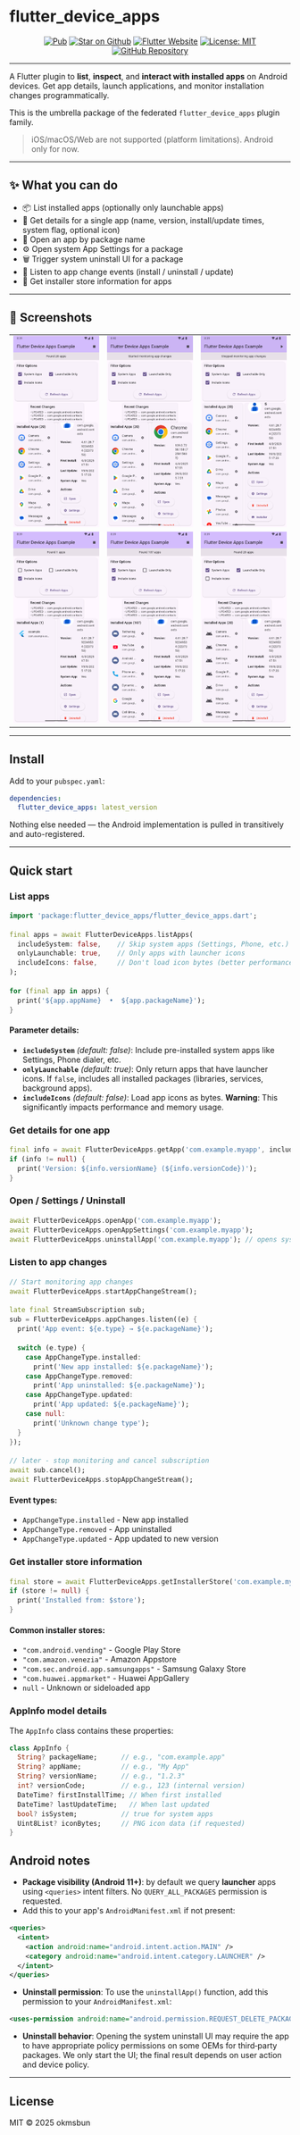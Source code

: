 # flutter\_device\_apps

<p align="center">
<a href="https://pub.dev/packages/flutter_device_apps"><img src="https://img.shields.io/pub/v/flutter_device_apps.svg?color=0175C2" alt="Pub"></a>
<a href="https://github.com/okmsbun/flutter_device_apps"><img src="https://img.shields.io/github/stars/okmsbun/flutter_device_apps.svg?style=flat&logo=github&colorB=deeppink&label=stars" alt="Star on Github"></a>
<a href="https://flutter.dev"><img src="https://img.shields.io/badge/flutter-website-deepskyblue.svg" alt="Flutter Website"></a>
<a href="https://opensource.org/licenses/MIT"><img src="https://img.shields.io/badge/license-MIT-purple.svg" alt="License: MIT"></a>
<a href="https://github.com/okmsbun/flutter_device_apps"><img src="https://img.shields.io/badge/source-github-black.svg?logo=github" alt="GitHub Repository"></a>
</p>

---

A Flutter plugin to **list**, **inspect**, and **interact with installed apps** on Android devices. Get app details, launch applications, and monitor installation changes programmatically.

This is the umbrella package of the federated `flutter_device_apps` plugin family.

> iOS/macOS/Web are not supported (platform limitations). Android only for now.

---

## ✨ What you can do

* 📦 List installed apps (optionally only launchable apps)
* 🔎 Get details for a single app (name, version, install/update times, system flag, optional icon)
* 🚀 Open an app by package name
* ⚙️ Open system App Settings for a package
* 🗑️ Trigger system uninstall UI for a package
* 🔔 Listen to app change events (install / uninstall / update)
* 🏪 Get installer store information for apps

---

## 📱 Screenshots

<table>
  <tr>
    <td align="center">
      <img src="screenshots/screenshot1.png" alt="Screenshot 1" width="250"/>
    </td>
    <td align="center">
      <img src="screenshots/screenshot2.png" alt="Screenshot 2" width="250"/>
    </td>
    <td align="center">
      <img src="screenshots/screenshot3.png" alt="Screenshot 3" width="250"/>
    </td>
  </tr>
  <tr>
    <td align="center">
      <img src="screenshots/screenshot4.png" alt="Screenshot 4" width="250"/>
    </td>
    <td align="center">
      <img src="screenshots/screenshot5.png" alt="Screenshot 5" width="250"/>
    </td>
    <td align="center">
      <img src="screenshots/screenshot6.png" alt="Screenshot 6" width="250"/>
    </td>
  </tr>
</table>

---

## Install

Add to your `pubspec.yaml`:

```yaml
dependencies:
  flutter_device_apps: latest_version
```

Nothing else needed — the Android implementation is pulled in transitively and auto-registered.

---

## Quick start

### List apps

```dart
import 'package:flutter_device_apps/flutter_device_apps.dart';

final apps = await FlutterDeviceApps.listApps(
  includeSystem: false,    // Skip system apps (Settings, Phone, etc.)
  onlyLaunchable: true,    // Only apps with launcher icons
  includeIcons: false,     // Don't load icon bytes (better performance)
);

for (final app in apps) {
  print('${app.appName}  •  ${app.packageName}');
}
```

#### Parameter details:

- **`includeSystem`** *(default: false)*: Include pre-installed system apps like Settings, Phone dialer, etc.
- **`onlyLaunchable`** *(default: true)*: Only return apps that have launcher icons. If `false`, includes all installed packages (libraries, services, background apps).
- **`includeIcons`** *(default: false)*: Load app icons as bytes. **Warning**: This significantly impacts performance and memory usage.


### Get details for one app

```dart
final info = await FlutterDeviceApps.getApp('com.example.myapp', includeIcon: true);
if (info != null) {
  print('Version: ${info.versionName} (${info.versionCode})');
}
```

### Open / Settings / Uninstall

```dart
await FlutterDeviceApps.openApp('com.example.myapp');
await FlutterDeviceApps.openAppSettings('com.example.myapp');
await FlutterDeviceApps.uninstallApp('com.example.myapp'); // opens system uninstall UI
```

### Listen to app changes

```dart
// Start monitoring app changes
await FlutterDeviceApps.startAppChangeStream();

late final StreamSubscription sub;
sub = FlutterDeviceApps.appChanges.listen((e) {
  print('App event: ${e.type} → ${e.packageName}');
  
  switch (e.type) {
    case AppChangeType.installed:
      print('New app installed: ${e.packageName}');
    case AppChangeType.removed:
      print('App uninstalled: ${e.packageName}');  
    case AppChangeType.updated:
      print('App updated: ${e.packageName}');
    case null:
      print('Unknown change type');
  }
});

// later - stop monitoring and cancel subscription
await sub.cancel();
await FlutterDeviceApps.stopAppChangeStream();
```

#### Event types:
- `AppChangeType.installed` - New app installed
- `AppChangeType.removed` - App uninstalled  
- `AppChangeType.updated` - App updated to new version

### Get installer store information

```dart
final store = await FlutterDeviceApps.getInstallerStore('com.example.myapp');
if (store != null) {
  print('Installed from: $store');
}
```

#### Common installer stores:
- `"com.android.vending"` - Google Play Store
- `"com.amazon.venezia"` - Amazon Appstore  
- `"com.sec.android.app.samsungapps"` - Samsung Galaxy Store
- `"com.huawei.appmarket"` - Huawei AppGallery
- `null` - Unknown or sideloaded app

### AppInfo model details

The `AppInfo` class contains these properties:

```dart
class AppInfo {
  String? packageName;      // e.g., "com.example.app"
  String? appName;          // e.g., "My App"
  String? versionName;      // e.g., "1.2.3" 
  int? versionCode;         // e.g., 123 (internal version)
  DateTime? firstInstallTime; // When first installed
  DateTime? lastUpdateTime;   // When last updated
  bool? isSystem;           // true for system apps
  Uint8List? iconBytes;     // PNG icon data (if requested)
}
```

## Android notes

* **Package visibility (Android 11+)**: by default we query **launcher** apps using `<queries>` intent filters. No `QUERY_ALL_PACKAGES` permission is requested.
* Add this to your app's `AndroidManifest.xml` if not present:

```xml
<queries>
  <intent>
    <action android:name="android.intent.action.MAIN" />
    <category android:name="android.intent.category.LAUNCHER" />
  </intent>
</queries>
```

* **Uninstall permission**: To use the `uninstallApp()` function, add this permission to your `AndroidManifest.xml`:

```xml
<uses-permission android:name="android.permission.REQUEST_DELETE_PACKAGES" />
```

* **Uninstall behavior**: Opening the system uninstall UI may require the app to have appropriate policy permissions on some OEMs for third‑party packages. We only start the UI; the final result depends on user action and device policy.

---

## License

MIT © 2025 okmsbun
